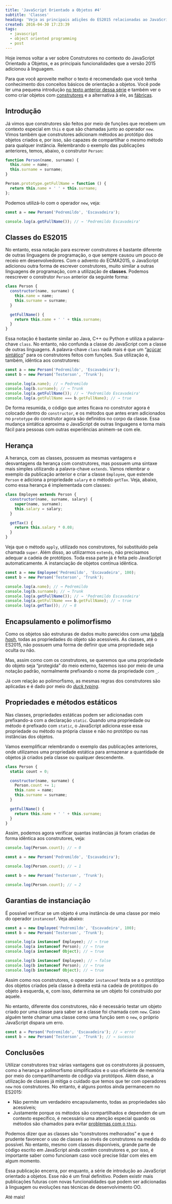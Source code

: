 ```yaml
---
title: 'JavaScript Orientado a Objetos #4'
subtitle: 'Classes'
heading: 'Veja as principais adições do ES2015 relacionadas ao JavaScript OO.'
created: 2016-04-30 17:23:39
tags:
  - javascript
  - object oriented programming
  - post
---
```


Hoje iremos voltar a ver sobre Construtores no contexto do JavaScript
Orientado a Objetos, e as principais funcionalidades que a versão 2015 adicionou
à linguagem.

Para que você aproveite melhor o texto é recomendado que você tenha conhecimento
dos conceitos básicos de orientação a objetos. Você pode ler uma pequena
introdução
[no texto anterior dessa série](http://maxroecker.github.io/blog/javascript-orientado-a-objetos-1/)
e também ver o como criar objetos com
[construtores](http://maxroecker.github.io/blog/javascript-orientado-a-objetos-2/)
e a alternativa à ele, as
[fábricas](http://maxroecker.github.io/blog/javascript-orientado-a-objetos-3/).

## Introdução

Já vimos que construtores são feitos por meio de funções que recebem um contexto
especial em `this` e que são chamadas junto ao operador `new`. Vimos também que
construtores adicionam métodos ao protótipo dos objetos criados e, por isso, são
capazes de compartilhar o mesmo método para qualquer instância. Relembrando o
exemplo das publicações anteriores, temos, abaixo, o construtor `Person`:

```js
function Person(name, surname) {
  this.name = name;
  this.surname = surname;
}

Person.prototype.getFullName = function () {
  return this.name + ' ' + this.surname;
};
```

Podemos utilizá-lo com o operador `new`, veja:

```js
const a = new Person('Pedremildo', 'Escavadeira');

console.log(a.getFullName()); // → 'Pedremildo Escavadeira'
```

## Classes do ES2015

No entanto, essa notação para escrever construtores é bastante diferente de
outras linguagens de programação, o que sempre causou um pouco de receio em
desenvolvedores. Com o advento do ECMA2015, o JavaScript adicionou outra forma
de escrever construtores, muito similar a outras linguagens de programação, com
a utilização de **classes**. Podemos reescrever o construtor `Person` anterior
da seguinte forma:

```js
class Person {
  constructor(name, surname) {
    this.name = name;
    this.surname = surname;
  }

  getFullName() {
    return this.name + ' ' + this.surname;
  }
}
```

Essa notação é bastante similar ao Java, C++ ou Python e utiliza a palavra-chave
`class`. No entanto, não confunda a classe do JavaScript com a classe de outras
linguagens. A palavra-chave `class` nada mais é que um
“[açúcar sintático](https://pt.wikipedia.org/wiki/A%C3%A7%C3%BAcar_sint%C3%A1tico)”
para os construtores feitos com funções. Sua utilização é, também, idêntica aos
construtores:

```js
const a = new Person('Pedremildo', 'Escavadeira');
const b = new Person('Testerson', 'Trunk');

console.log(a.name); // → Pedremildo
console.log(b.surname); // → Trunk
console.log(a.getFullName()); // → 'Pedremildo Escavadeira'
console.log(a.getFullName === b.getFullName); // → true
```

De forma resumida, o código que antes ficava no construtor agora é colocado
dentro do `constructor`, e os métodos que antes eram adicionados no `prototype`
do construtor agora são definidos no corpo da classe. Essa mudança sintática
aproxima o JavaScript de outras linguagens e torna mais fácil para pessoas com
outras experiências animem-se com ele.

## Herança

A herança, com as classes, possuem as mesmas vantagens e desvantagens da herança
com construtores, mas possuem uma sintaxe mais simples utilizando a
palavra-chave `extends`. Vamos relembrar o exemplo da publicação anterior e
criar a classe `Employee`, que estende `Person` e adiciona a propriedade
`salary` e o método `getTax`. Veja, abaixo, como essa herança é implementada com
classes:

```js
class Employee extends Person {
  constructor(name, surname, salary) {
    super(name, surname);
    this.salary = salary;
  }

  getTax() {
    return this.salary * 0.08;
  }
}
```

Veja que o método `apply`, utilizado nos construtores, foi substituído pela
chamada `super`. Além disso, ao utilizarmos `extends`, não precisamos adequar a
cadeia de protótipos. Toda essa parte já é feita pelo JavaScript
automaticamente. A instanciação de objetos continua idêntica.

```js
const a = new Employee('Pedremildo', 'Escavadeira', 100);
const b = new Person('Testerson', 'Trunk');

console.log(a.name); // → Pedremildo
console.log(b.surname); // → Trunk
console.log(a.getFullName()); // → 'Pedremildo Escavadeira'
console.log(a.getFullName === b.getFullName); // → true
console.log(a.getTax()); // → 8
```

## Encapsulamento e polimorfismo

Como os objetos são estruturas de dados muito parecidos com uma
[tabela _hash_](https://en.wikipedia.org/wiki/Associative_array), todas as
propriedades do objeto são acessíveis. As classes, até o ES2015, não
possuem uma forma de definir que uma propriedade seja oculta ou não.

Mas, assim como com os construtores, se queremos que uma propriedade do objeto
seja “protegida” do meio externo, fazemos isso por meio de uma notação padrão,
normalmente prefixando o nome da propriedade com `_`.

Já com relação ao polimorfismo, as mesmas regras dos construtores são aplicadas
e é dado por meio do <a href="https://pt.wikipedia.org/wiki/Duck_typing"><em
lang="en">duck typing</em></a>.

## Propriedades e métodos estáticos

Nas classes, propriedades estáticas podem ser adicionadas com prefixando-a com
a declaração `static`. Quando uma propriedade ou método é prefixado com `static`,
o JavaScript adiciona esse essa propriedade ou método na própria classe e não
no protótipo ou nas instâncias dos objetos.

Vamos exemplificar relembrando o exemplo das publicações anteriores, onde
utilizamos uma propriedade estática para armazenar a quantidade de objetos já
criados pela classe ou qualquer descendente.

```js
class Person {
  static count = 0;

  constructor(name, surname) {
    Person.count += 1;
    this.name = name;
    this.surname = surname;
  }

  getFullName() {
    return this.name + ' ' + this.surname;
  }
}
```

Assim, podemos agora verificar quantas instâncias já foram criadas de forma
idêntica aos construtores, veja:

```js
console.log(Person.count); // → 0

const a = new Person('Pedremildo', 'Escavadeira');

console.log(Person.count); // → 1

const b = new Person('Testerson', 'Trunk');

console.log(Person.count); // → 2
```

## Garantias de instanciação

É possível verificar se um objeto é uma instância de uma classe por meio do
operador `instanceof`. Veja abaixo:

```js
const a = new Employee('Pedremildo', 'Escavadeira', 100);
const b = new Person('Testerson', 'Trunk');

console.log(a instanceof Employee); // → true
console.log(a instanceof Person); // → true
console.log(a instanceof Object); // → true

console.log(b instanceof Employee); // → false
console.log(b instanceof Person); // → true
console.log(b instanceof Object); // → true
```

Assim como nos construtores, o operador `instanceof` testa se a o protótipo dos
objetos criados pela classe à direita está na cadeia de protótipos do objeto à
esquerda, e, com isso, determina se um objeto foi construído por aquele.

No entanto, diferente dos construtores, não é necessário testar um objeto
criado por uma classe para saber se a classe foi chamada com `new`. Caso alguém
tente chamar uma classe como uma função sem o `new`, o próprio JavaScript
dispara um erro.

```js
const a = Person('Pedremildo', 'Escavadeira'); // → erro!
const b = new Person('Testerson', 'Trunk'); // → sucesso
```

## Conclusões

Utilizar construtores traz várias vantagens que os construtores já possuem, como
a herança e polimorfismo simplificados e o uso eficiente de memória por meio do
compartilhamento de código via protótipos. Além disso, a utilização de classes
já mitiga o cuidado que temos que ter com operadores `new` nos construtores. No
entanto, é alguns pontos ainda permanecem no ES2015:

- Não permite um verdadeiro encapsulamento, todas as propriedades são
  acessíveis;
- Justamente porque os métodos são compartilhados e dependem de um contexto
  específico, é necessário uma atenção especial quando os métodos são chamados
  para evitar
  [problemas com o `this`](https://developer.mozilla.org/pt-BR/docs/Web/JavaScript/Reference/Operators/this).

Podemos dizer que as classes são “construtores melhorados” e que é prudente
favorecer o uso de classes ao invés de construtores na medida do possível. No
entanto, mesmo com classes disponíveis, grande parte de código escrito em
JavaScript ainda contém construtores e, por isso, é importante saber como
funcionam caso você precise lidar com eles em algum momento.

Essa publicação encerra, por enquanto, a série de introdução ao JavaScript
orientado a objetos. Esse não é um final definitivo. Podem existir mais
publicações futuras com novas funcionalidades que podem ser adicionadas à
linguagem ou evoluções nas técnicas de desenvolvimento OO.

Até mais!
